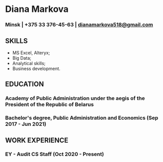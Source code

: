 # Diana Markova
### Minsk | +375 33 376-45-63 | dianamarkova518@gmail.com

## SKILLS
* MS Excel, Alteryx;
* Big Data;
* Analytical skills;
* Business development.

## EDUCATION
### Academy of Public Administration under the aegis of the President of the Republic of Belarus
### Bachelor's degree, Public Administration and Economics (Sep 2017 - Jun 2021)

## WORK EXPERIENCE
### EY - Audit CS Staff  (Oct 2020 - Present)
